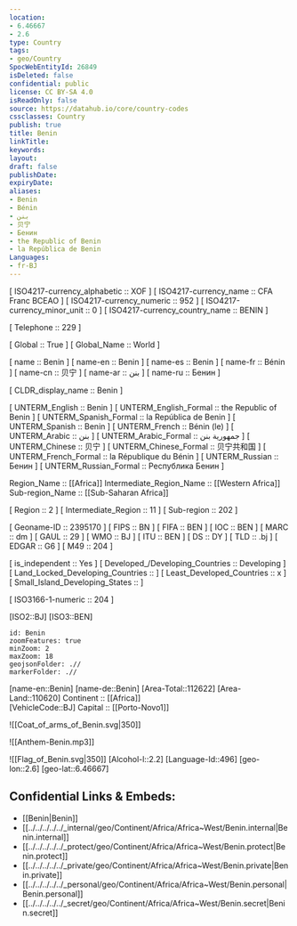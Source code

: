 ```yaml
---
location:
- 6.46667
- 2.6
type: Country
tags:
- geo/Country
SpocWebEntityId: 26849
isDeleted: false
confidential: public
license: CC BY-SA 4.0
isReadOnly: false
source: https://datahub.io/core/country-codes
cssclasses: Country
publish: true
title: Benin
linkTitle: 
keywords: 
layout: 
draft: false
publishDate: 
expiryDate: 
aliases:
- Benin
- Bénin
- بنن
- 贝宁
- Бенин
- the Republic of Benin
- la República de Benin
Languages:
- fr-BJ
---
```



[	ISO4217-currency_alphabetic	 :: XOF ] 
[	ISO4217-currency_name	 :: CFA Franc BCEAO ] 
[	ISO4217-currency_numeric	 :: 952 ] 
[	ISO4217-currency_minor_unit	 :: 0 ] 
[	ISO4217-currency_country_name	 :: BENIN ] 

[	Telephone	 :: 229 ] 

[	Global	 :: True ] 
[	Global_Name	 :: World ] 

[	name	 :: Benin ] 
[	name-en	 :: Benin ] 
[	name-es	 :: Benin ] 
[	name-fr	 :: Bénin ] 
[	name-cn	 :: 贝宁 ] 
[	name-ar	 :: بنن ] 
[	name-ru	 :: Бенин ] 

[	CLDR_display_name	 :: Benin ] 

[	UNTERM_English	 :: Benin ] 
[	UNTERM_English_Formal	 :: the Republic of Benin ] 
[	UNTERM_Spanish_Formal	 :: la República de Benin ] 
[	UNTERM_Spanish	 :: Benin ] 
[	UNTERM_French	 :: Bénin (le) ] 
[	UNTERM_Arabic	 :: بنن ] 
[	UNTERM_Arabic_Formal	 :: جمهورية بنن ] 
[	UNTERM_Chinese	 :: 贝宁 ] 
[	UNTERM_Chinese_Formal	 :: 贝宁共和国 ] 
[	UNTERM_French_Formal	 :: la République du Bénin ] 
[	UNTERM_Russian	 :: Бенин ] 
[	UNTERM_Russian_Formal	 :: Республика Бенин ] 

Region_Name ::  [[Africa]] 
Intermediate_Region_Name ::  [[Western Africa]]  
Sub-region_Name ::  [[Sub-Saharan Africa]] 

[	Region	 :: 2 ] 
[	Intermediate_Region	 :: 11 ] 
[	Sub-region	 :: 202 ] 

[	Geoname-ID	 :: 2395170 ] 
[	FIPS	 :: BN ] 
[	FIFA	 :: BEN ] 
[	IOC	 :: BEN ] 
[	MARC	 :: dm ] 
[	GAUL	 :: 29 ] 
[	WMO	 :: BJ ] 
[	ITU	 :: BEN ] 
[	DS	 :: DY ] 
[	TLD	 :: .bj ] 
[	EDGAR	 :: G6 ] 
[	M49	 :: 204 ] 

[	is_independent	 :: Yes ] 
[	Developed_/Developing_Countries	 :: Developing ] 
[	Land_Locked_Developing_Countries	 ::  ] 
[	Least_Developed_Countries	 :: x ] 
[	Small_Island_Developing_States	 ::  ] 

[	ISO3166-1-numeric	 :: 204 ] 



[ISO2::BJ] 
[ISO3::BEN] 
```leaflet
id: Benin
zoomFeatures: true 
minZoom: 2 
maxZoom: 18
geojsonFolder: .//
markerFolder: .//
```

[name-en::Benin] 
[name-de::Benin] 
[Area-Total::112622] 
[Area-Land::110620] 
Continent :: [[Africa]]  
[VehicleCode::BJ] 
Capital :: [[Porto-Novo1]]  

![[Coat_of_arms_of_Benin.svg|350]] 

![[Anthem-Benin.mp3]] 

![[Flag_of_Benin.svg|350]] 
[Alcohol-l::2.2] 
[Language-Id::496] 
[geo-lon::2.6] 
[geo-lat::6.46667] 



## Confidential Links & Embeds: 
- [[Benin|Benin]] 
- [[../../../../../_internal/geo/Continent/Africa/Africa~West/Benin.internal|Benin.internal]] 
- [[../../../../../_protect/geo/Continent/Africa/Africa~West/Benin.protect|Benin.protect]] 
- [[../../../../../_private/geo/Continent/Africa/Africa~West/Benin.private|Benin.private]] 
- [[../../../../../_personal/geo/Continent/Africa/Africa~West/Benin.personal|Benin.personal]] 
- [[../../../../../_secret/geo/Continent/Africa/Africa~West/Benin.secret|Benin.secret]] 
